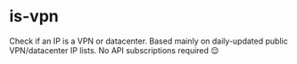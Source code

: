# is-vpn
Check if an IP is a VPN or datacenter. Based mainly on daily-updated public VPN/datacenter IP lists. No API subscriptions required 😌
